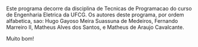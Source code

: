 Este programa decorre da disciplina de Tecnicas de Programacao do curso de Engenharia Eletrica da UFCG. 
Os autores deste programa, por ordem alfabetica, sao:
	Hugo Gayoso Meira Suassuna de Medeiros,
	Fernando Marreiro II,
	Matheus Alves dos Santos, e 
	Matheus de Araujo Cavalcante.

Muito bom!

